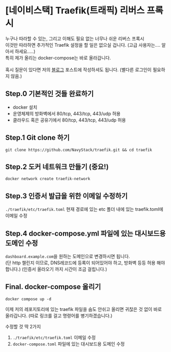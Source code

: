 # [네이비스택] Traefik(트래픽) 리버스 프록시
누구나 따라할 수 있는, 그리고 이해도 필요 없는 너무나 쉬운 리버스 프록시 <br>
이것만 따라하면 추가적인 Traefik 설정을 할 일은 없으실 겁니다. (고급 사용자는.... 알아서 하세요.....) <br>
특히 제가 올리는 docker-compose는 바로 올라갑니다. <br> <br>
혹시 질문이 있다면 저의 [블로그](https://navystack.com/2023/11/%eb%9d%bc%ec%9d%b4%eb%af%b9%ec%8a%a4-%ec%98%88%ec%a0%9c%eb%a1%9c-%eb%b0%b0%ec%9a%b0%eb%8a%94-traefik-%eb%a6%ac%eb%b2%84%ec%8a%a4-%ed%94%84%eb%a1%9d%ec%8b%9c-%ec%a0%95%eb%a6%ac/) 포스트에 작성하셔도 됩니다. (별다른 로그인이 필요하지 않음.)

## Step.0 기본적인 것들 완료하기
* docker 설치
* 운영체제의 방화벽에서 80/tcp, 443/tcp, 443/udp 허용
* 클라우드 혹은 공유기에서 80/tcp, 443/tcp, 443/udp 허용

## Step.1 Git clone 하기
`git clone https://github.com/NavyStack/traefik.git && cd traefik`

## Step.2 도커 네트워크 만들기 (중요!)

`docker network create traefik-network`

## Step.3 인증서 발급을 위한 이메일 수정하기

`./traefik/etc/traefik.toml`
현재 경로에 있는 etc 폴더 내에 있는 traefik.toml에 이메일 수정

## Step.4 docker-compose.yml 파일에 있는 대시보드용 도메인 수정

`dashboard.example.com`을 원하는 도메인으로 변경하시면 됩니다. <br>
(단 http 챌린지 이므로, DNS레코드에 등록이 되어있어야 하고, 방화벽 등등 허용 해야합니다.)
(인증서 올라오기 까지 시간이 조금 걸립니다.)

## Final. docker-compose 올리기
`docker compose up -d`

이제 저의 레포지토리에 있는 traefik 파일을 숨도 안쉬고 올리면 귀찮은 것 없이 바로 올라갑니다.
(따로 링크를 걸고 명령어를 병기하겠습니다.)


수정할 것 딱 2가지
1. `./traefik/etc/traefik.toml` 이메일 수정
2. `docker-compose.toml` 파일에 있는 대시보드용 도메인 수정
